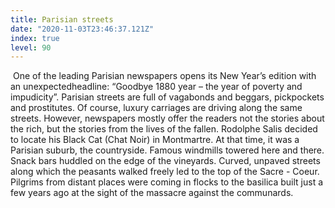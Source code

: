 ```yaml
---
title: Parisian streets
date: "2020-11-03T23:46:37.121Z"
index: true
level: 90
---
```


<Tabs>
<Box title="reading"  isJustify={true}>
 &nbsp;One of the <T translate="ведущих">leading</t> <T translate="Парижских">Parisian</t> <T translate="газет">newspapers</t> opens its New Year’s <T translate="выпуск">edition</t> with an <T translate="неожиданным">unexpected</t><T translate="заголовком">headline</t>: “<T translate="Прощай">Goodbye</t> 1880 year – the year of <T translate="нищеты">poverty</t> and <T translate="бесстыдства">impudicity</t>”. Parisian streets are <T translate="полно">full of</t> <T translate="бродяг">vagabonds</t> and <T translate="нищих">beggars</t>, <T translate="карманников">pickpockets</t> and <T translate="проституток">prostitutes</t>. Of course, <T translate="роскошные">luxury</t> <T translate="экипажи">carriages</t> <T translate="разъезжают">are driving</t> <T translate="по">along</t> the <T translate="тем же">same</t> streets. <T translate="Однако">However</t>, newspapers <T translate="по большей части">mostly</t> <T translate="предлагают">offer</t> the readers not the stories about <T translate="богатых">the rich</t>, but the stories from the lives of the <T translate="падших">fallen</t>. Rodolphe Salis <T translate="решил">decided</t> to <T translate="поселить">locate</t> his Black Cat (Chat Noir) <T translate="на Монмартре">in Montmartre</t>. At that time, it was a Parisian <T translate="окраина">suburb</t>, the <T translate="сельская местность">countryside</t>. <T translate="Знаменитые">Famous</t> <T translate=" ветряные мельницы">windmills</t> <T translate="высились">towered</t> <T translate="тут и там">here and there</t>. <T translate="Забегаловки">Snack bars</t> <T translate="ютились">huddled</t> <T translate="на краю">on the edge </t> of the <T translate="виноградников">vineyards</t>. <T translate="Кривые">Curved</t>, <T translate="немощеные">unpaved</t> streets <T translate="по которым">along which</t> the <T translate="крестьяне">peasants</t> <T translate="свободно разгуливали">walked freely</t> <T translate="вели на вершину">led to the top</t> of the <T translate="Сакре-Кер">Sacre - Coeur</t>. <T translate="Богомольцы">Pilgrims</t> <T translate="из дальних мест">from distant places</t> <T translate="стекались">were coming in flocks</t> to the <T translate="базилике">basilica</t> built just a few years ago <T translate="на месте">at the sight</t> of the <T translate="кровавой расправы">massacre</t> <T translate="над коммунарами">against the communards</t>.</Box>
</Tabs>

